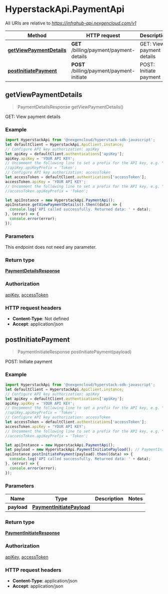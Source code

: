 # HyperstackApi.PaymentApi

All URIs are relative to *https://infrahub-api.nexgencloud.com/v1*

Method | HTTP request | Description
------------- | ------------- | -------------
[**getViewPaymentDetails**](PaymentApi.md#getViewPaymentDetails) | **GET** /billing/payment/payment-details | GET: View payment details
[**postInitiatePayment**](PaymentApi.md#postInitiatePayment) | **POST** /billing/payment/payment-initiate | POST: Initiate payment



## getViewPaymentDetails

> PaymentDetailsResponse getViewPaymentDetails()

GET: View payment details

### Example

```javascript
import HyperstackApi from '@nexgencloud/hyperstack-sdk-javascript';
let defaultClient = HyperstackApi.ApiClient.instance;
// Configure API key authorization: apiKey
let apiKey = defaultClient.authentications['apiKey'];
apiKey.apiKey = 'YOUR API KEY';
// Uncomment the following line to set a prefix for the API key, e.g. "Token" (defaults to null)
//apiKey.apiKeyPrefix = 'Token';
// Configure API key authorization: accessToken
let accessToken = defaultClient.authentications['accessToken'];
accessToken.apiKey = 'YOUR API KEY';
// Uncomment the following line to set a prefix for the API key, e.g. "Token" (defaults to null)
//accessToken.apiKeyPrefix = 'Token';

let apiInstance = new HyperstackApi.PaymentApi();
apiInstance.getViewPaymentDetails().then((data) => {
  console.log('API called successfully. Returned data: ' + data);
}, (error) => {
  console.error(error);
});

```

### Parameters

This endpoint does not need any parameter.

### Return type

[**PaymentDetailsResponse**](PaymentDetailsResponse.md)

### Authorization

[apiKey](../README.md#apiKey), [accessToken](../README.md#accessToken)

### HTTP request headers

- **Content-Type**: Not defined
- **Accept**: application/json


## postInitiatePayment

> PaymentInitiateResponse postInitiatePayment(payload)

POST: Initiate payment

### Example

```javascript
import HyperstackApi from '@nexgencloud/hyperstack-sdk-javascript';
let defaultClient = HyperstackApi.ApiClient.instance;
// Configure API key authorization: apiKey
let apiKey = defaultClient.authentications['apiKey'];
apiKey.apiKey = 'YOUR API KEY';
// Uncomment the following line to set a prefix for the API key, e.g. "Token" (defaults to null)
//apiKey.apiKeyPrefix = 'Token';
// Configure API key authorization: accessToken
let accessToken = defaultClient.authentications['accessToken'];
accessToken.apiKey = 'YOUR API KEY';
// Uncomment the following line to set a prefix for the API key, e.g. "Token" (defaults to null)
//accessToken.apiKeyPrefix = 'Token';

let apiInstance = new HyperstackApi.PaymentApi();
let payload = new HyperstackApi.PaymentInitiatePayload(); // PaymentInitiatePayload | 
apiInstance.postInitiatePayment(payload).then((data) => {
  console.log('API called successfully. Returned data: ' + data);
}, (error) => {
  console.error(error);
});

```

### Parameters


Name | Type | Description  | Notes
------------- | ------------- | ------------- | -------------
 **payload** | [**PaymentInitiatePayload**](PaymentInitiatePayload.md)|  | 

### Return type

[**PaymentInitiateResponse**](PaymentInitiateResponse.md)

### Authorization

[apiKey](../README.md#apiKey), [accessToken](../README.md#accessToken)

### HTTP request headers

- **Content-Type**: application/json
- **Accept**: application/json

